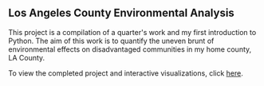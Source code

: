 ## Los Angeles County Environmental Analysis

This project is a compilation of a quarter's work and my first introduction to Python. The aim of this work is to quantify the uneven brunt of environmental effects on disadvantaged communities in my home county, LA County. 

To view the completed project and interactive visualizations, click [here](https://sites.google.com/d/1YEJ2rYpCJKBk5JrnT8dmV9EEZ4Wk-5Sw/p/1PAz3UvvsClA9dmIvlDfCR7IQk_xb9I_c/edit).
